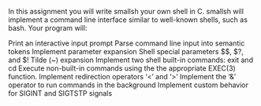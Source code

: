 In this assignment you will write smallsh your own shell in C. smallsh will implement a command line interface similar to well-known shells, such as bash. 
Your program will:

Print an interactive input prompt
Parse command line input into semantic tokens
Implement parameter expansion
Shell special parameters $$, $?, and $!
Tilde (~) expansion
Implement two shell built-in commands: exit and cd
Execute non-built-in commands using the the appropriate EXEC(3) function.
Implement redirection operators ‘<’ and ‘>’
Implement the ‘&’ operator to run commands in the background
Implement custom behavior for SIGINT and SIGTSTP signals
